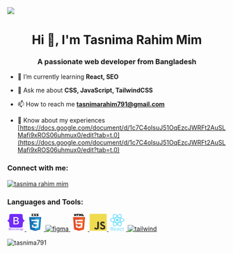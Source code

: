<div>
  <img src="![GitHub Image](https://github.com/user-attachments/assets/e4d3c627-2840-4234-9712-ba471427ae3a)"/>
</div>

<h1 align="center">Hi 👋, I'm Tasnima Rahim Mim</h1>
<h3 align="center">A passionate web developer from Bangladesh</h3>

- 🌱 I’m currently learning **React, SEO**

- 💬 Ask me about **CSS, JavaScript, TailwindCSS**

- 📫 How to reach me **tasnimarahim791@gmail.com**

- 📄 Know about my experiences [https://docs.google.com/document/d/1c7C4oIsuJ51OqEzcJWRFt2AuSLMafi9xROS06uhmux0/edit?tab=t.0](https://docs.google.com/document/d/1c7C4oIsuJ51OqEzcJWRFt2AuSLMafi9xROS06uhmux0/edit?tab=t.0)

<h3 align="left">Connect with me:</h3>
<p align="left">
<a href="https://linkedin.com/in/tasnima rahim mim" target="blank"><img align="center" src="https://raw.githubusercontent.com/rahuldkjain/github-profile-readme-generator/master/src/images/icons/Social/linked-in-alt.svg" alt="tasnima rahim mim" height="30" width="40" /></a>
</p>

<h3 align="left">Languages and Tools:</h3>
<p align="left"> <a href="https://getbootstrap.com" target="_blank" rel="noreferrer"> <img src="https://raw.githubusercontent.com/devicons/devicon/master/icons/bootstrap/bootstrap-plain-wordmark.svg" alt="bootstrap" width="40" height="40"/> </a> <a href="https://www.w3schools.com/css/" target="_blank" rel="noreferrer"> <img src="https://raw.githubusercontent.com/devicons/devicon/master/icons/css3/css3-original-wordmark.svg" alt="css3" width="40" height="40"/> </a> <a href="https://www.figma.com/" target="_blank" rel="noreferrer"> <img src="https://www.vectorlogo.zone/logos/figma/figma-icon.svg" alt="figma" width="40" height="40"/> </a> <a href="https://www.w3.org/html/" target="_blank" rel="noreferrer"> <img src="https://raw.githubusercontent.com/devicons/devicon/master/icons/html5/html5-original-wordmark.svg" alt="html5" width="40" height="40"/> </a> <a href="https://developer.mozilla.org/en-US/docs/Web/JavaScript" target="_blank" rel="noreferrer"> <img src="https://raw.githubusercontent.com/devicons/devicon/master/icons/javascript/javascript-original.svg" alt="javascript" width="40" height="40"/> </a> <a href="https://reactjs.org/" target="_blank" rel="noreferrer"> <img src="https://raw.githubusercontent.com/devicons/devicon/master/icons/react/react-original-wordmark.svg" alt="react" width="40" height="40"/> </a> <a href="https://tailwindcss.com/" target="_blank" rel="noreferrer"> <img src="https://www.vectorlogo.zone/logos/tailwindcss/tailwindcss-icon.svg" alt="tailwind" width="40" height="40"/> </a> </p>

<p><img align="center" src="https://github-readme-stats.vercel.app/api/top-langs?username=tasnima791&show_icons=true&locale=en&layout=compact" alt="tasnima791" /></p>

